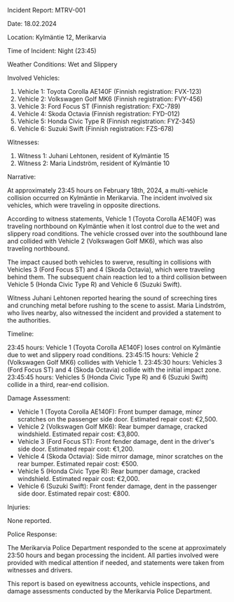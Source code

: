 Incident Report: MTRV-001

Date: 18.02.2024

Location: Kylmäntie 12, Merikarvia

Time of Incident: Night (23:45)

Weather Conditions: Wet and Slippery

Involved Vehicles:

1. Vehicle 1: Toyota Corolla AE140F (Finnish registration: FVX-123)
2. Vehicle 2: Volkswagen Golf MK6 (Finnish registration: FVY-456)
3. Vehicle 3: Ford Focus ST (Finnish registration: FXC-789)
4. Vehicle 4: Skoda Octavia (Finnish registration: FYD-012)
5. Vehicle 5: Honda Civic Type R (Finnish registration: FYZ-345)
6. Vehicle 6: Suzuki Swift (Finnish registration: FZS-678)

Witnesses:

1. Witness 1: Juhani Lehtonen, resident of Kylmäntie 15
2. Witness 2: Maria Lindström, resident of Kylmäntie 10

Narrative:

At approximately 23:45 hours on February 18th, 2024, a multi-vehicle collision occurred on Kylmäntie in Merikarvia. The incident involved six vehicles, which were traveling in opposite directions.

According to witness statements, Vehicle 1 (Toyota Corolla AE140F) was traveling northbound on Kylmäntie when it lost control due to the wet and slippery road conditions. The vehicle crossed over into the southbound lane and collided with Vehicle 2 (Volkswagen Golf MK6), which was also traveling northbound.

The impact caused both vehicles to swerve, resulting in collisions with Vehicles 3 (Ford Focus ST) and 4 (Skoda Octavia), which were traveling behind them. The subsequent chain reaction led to a third collision between Vehicle 5 (Honda Civic Type R) and Vehicle 6 (Suzuki Swift).

Witness Juhani Lehtonen reported hearing the sound of screeching tires and crunching metal before rushing to the scene to assist. Maria Lindström, who lives nearby, also witnessed the incident and provided a statement to the authorities.

Timeline:

23:45 hours: Vehicle 1 (Toyota Corolla AE140F) loses control on Kylmäntie due to wet and slippery road conditions.
23:45:15 hours: Vehicle 2 (Volkswagen Golf MK6) collides with Vehicle 1.
23:45:30 hours: Vehicles 3 (Ford Focus ST) and 4 (Skoda Octavia) collide with the initial impact zone.
23:45:45 hours: Vehicles 5 (Honda Civic Type R) and 6 (Suzuki Swift) collide in a third, rear-end collision.

Damage Assessment:

* Vehicle 1 (Toyota Corolla AE140F): Front bumper damage, minor scratches on the passenger side door. Estimated repair cost: €2,500.
* Vehicle 2 (Volkswagen Golf MK6): Rear bumper damage, cracked windshield. Estimated repair cost: €3,800.
* Vehicle 3 (Ford Focus ST): Front fender damage, dent in the driver's side door. Estimated repair cost: €1,200.
* Vehicle 4 (Skoda Octavia): Side mirror damage, minor scratches on the rear bumper. Estimated repair cost: €500.
* Vehicle 5 (Honda Civic Type R): Rear bumper damage, cracked windshield. Estimated repair cost: €2,000.
* Vehicle 6 (Suzuki Swift): Front fender damage, dent in the passenger side door. Estimated repair cost: €800.

Injuries:

None reported.

Police Response:

The Merikarvia Police Department responded to the scene at approximately 23:50 hours and began processing the incident. All parties involved were provided with medical attention if needed, and statements were taken from witnesses and drivers.

This report is based on eyewitness accounts, vehicle inspections, and damage assessments conducted by the Merikarvia Police Department.